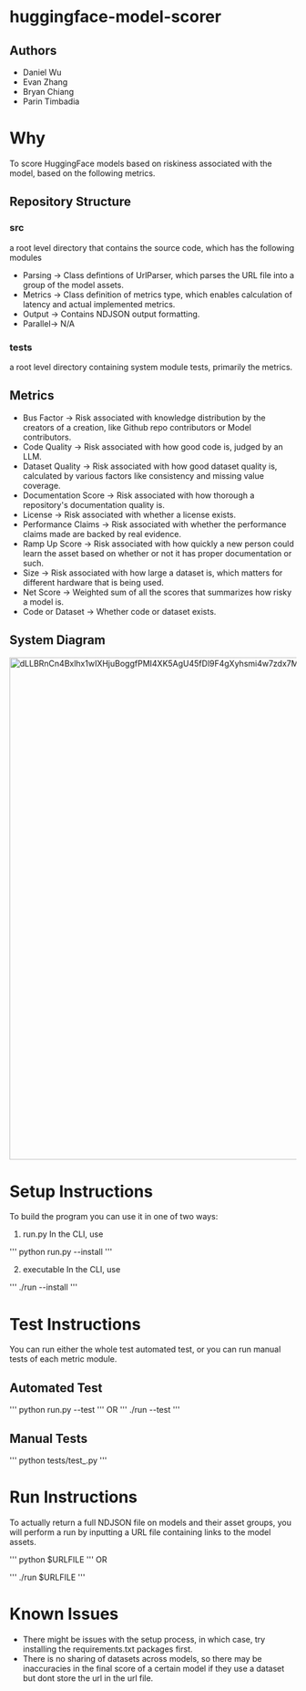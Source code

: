 # huggingface-model-scorer

## Authors
- Daniel Wu
- Evan Zhang
- Bryan Chiang
- Parin Timbadia

# Why

To score HuggingFace models based on riskiness associated with the model, based on the following metrics.

## Repository Structure

### src 
a root level directory that contains the source code, which has the following modules
- Parsing -> Class defintions of UrlParser, which parses the URL file into a group of the model assets.
- Metrics -> Class definition of metrics type, which enables calculation of latency and actual implemented metrics.
- Output  -> Contains NDJSON output formatting.
- Parallel-> N/A

### tests 
a root level directory containing system module tests, primarily the metrics.

## Metrics
  - Bus Factor          -> Risk associated with knowledge distribution by the creators of a creation, like Github repo contributors or Model contributors.
  - Code Quality        -> Risk associated with how good code is, judged by an LLM.
  - Dataset Quality     -> Risk associated with how good dataset quality is, calculated by various factors like consistency and missing value coverage.
  - Documentation Score -> Risk associated with how thorough a repository's documentation quality is.
  - License             -> Risk associated with whether a license exists.
  - Performance Claims  -> Risk associated with whether the performance claims made are backed by real evidence.
  - Ramp Up Score       -> Risk associated with how quickly a new person could learn the asset based on whether or not it has proper documentation or such.
  - Size                -> Risk associated with how large a dataset is, which matters for different hardware that is being used.
  - Net Score           -> Weighted sum of all the scores that summarizes how risky a model is.
  - Code or Dataset     -> Whether code or dataset exists.

## System Diagram

<img width="1981" height="881" alt="dLLBRnCn4Bxlhx1wIXHjuBoggfPMI4XK5AgU45fDl9F4gXyhsmi4w7zdx7MztYHSE6maVpFppNjoxJnOFoXPkMUXUx2W69VWt8ttLcm6Zn-uqO_Y5xAtLTK3VuOTCj9pGk_Oxuens3XlWVlHZ3qAZn5dh6Q3bGqZSNgQ7nfj2P01-bPq4xPYq8iMTTSReVrYcK0xw5OXHSHTn5xe6_tT" src="https://github.com/user-attachments/assets/d7294861-7016-48c5-92b0-785f46b3f1de" />


# Setup Instructions

To build the program you can use it in one of two ways:

1. run.py
In the CLI, use

'''
python run.py --install
'''

2. executable
In the CLI, use

'''
./run --install
'''

# Test Instructions
You can run either the whole test automated test, or you can run manual tests of each metric module.

## Automated Test
'''
python run.py --test
'''
OR
'''
./run --test
'''

## Manual Tests

'''
python tests/test_<metric>.py
'''

# Run Instructions

To actually return a full NDJSON file on models and their asset groups, you will perform a run by inputting a URL file containing links to the model assets.

'''
python $URLFILE
'''
OR

'''
./run $URLFILE
'''
# Known Issues

- There might be issues with the setup process, in which case, try installing the requirements.txt packages first.
- There is no sharing of datasets across models, so there may be inaccuracies in the final score of a certain model if they use a dataset but dont store the url in the url file.

